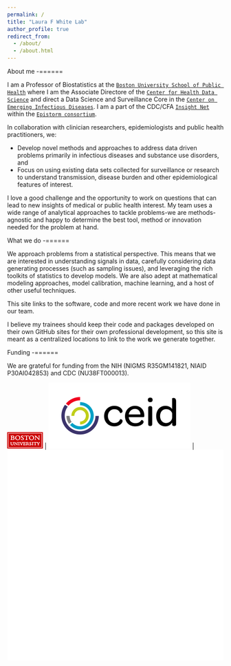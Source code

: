 ```yaml
---
permalink: /
title: "Laura F White Lab"
author_profile: true
redirect_from: 
  - /about/
  - /about.html
---
```


About me
-======

I am a Professor of Biostatistics at the [`Boston University School of Public Health`](https://www.bu.edu/sph/profile/laura-white/) where I am the Associate Directore of the [`Center for Health Data Science`](https://sites.bu.edu/healthdatascience/) and direct a Data Science and Surveillance Core in the [`Center on Emerging Infectious Diseases`](https://www.bu.edu/ceid/). I am a part of the CDC/CFA [`Insight Net`](https://www.cdc.gov/insight-net/php/about/index.html) within the [`Epistorm consortium`](https://www.epistorm.org/).

In collaboration with clinician researchers, epidemiologists and public health practitioners, we:

- Develop novel methods and approaches to address data driven problems primarily in infectious diseases and substance use disorders, and
- Focus on using existing data sets collected for surveillance or research to understand transmission, disease burden and other epidemiological features of interest.

I love a good challenge and the opportunity to work on questions that can lead to new insights of medical or public health interest. My team uses a wide range of analytical approaches to tackle problems-we are methods-agnostic and happy to determine the best tool, method or innovation needed for the problem at hand.

What we do
-======

We approach problems from a statistical perspective. This means that we are interested in understanding signals in data, carefully considering data generating processes (such as sampling issues), and leveraging the rich toolkits of statistics to develop models. We are also adept at mathematical modeling approaches, model calibration, machine learning, and a host of other useful techniques. 

This site links to the software, code and more recent work we have done in our team. 

I believe my trainees should keep their code and packages developed on their own GitHub sites for their own professional development, so this site is meant as a centralized locations to link to the work we generate together.

Funding
-======

We are grateful for funding from the NIH (NIGMS R35GM141821, NIAID P30AI042853) and CDC (NU38FT000013). 

![BU logo](\images\boston-univ-small.gif) | ![CEID logo](\images\CEID_logo.png) | ![epistorm logo](\images\epistorm-logo-stacked_white.png)
